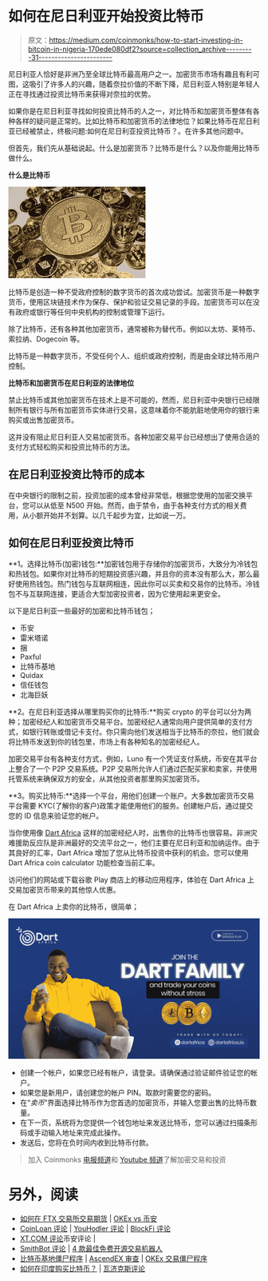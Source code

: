 # 如何在尼日利亚开始投资比特币

> 原文：<https://medium.com/coinmonks/how-to-start-investing-in-bitcoin-in-nigeria-170ede080df2?source=collection_archive---------31----------------------->

尼日利亚人恰好是非洲乃至全球比特币最高用户之一。加密货币市场有趣且有利可图，这吸引了许多人的兴趣，随着奈拉价值的不断下降，尼日利亚人特别是年轻人正在寻找通过投资比特币来获得对奈拉的优势。

如果你是在尼日利亚寻找如何投资比特币的人之一，对比特币和加密货币整体有各种各样的疑问是正常的。比如比特币和加密货币的法律地位？如果比特币在尼日利亚已经被禁止，终极问题:如何在尼日利亚投资比特币？。在许多其他问题中。

但首先，我们先从基础说起。什么是加密货币？比特币是什么？以及你能用比特币做什么。

**什么是比特币**

![](img/7454e34c88485b27dd35a1168d1b20b0.png)

比特币是创造一种不受政府控制的数字货币的首次成功尝试。加密货币是一种数字货币，使用区块链技术作为保存、保护和验证交易记录的手段。加密货币可以在没有政府或银行等任何中央机构的控制或管理下运行。

除了比特币，还有各种其他加密货币，通常被称为替代币。例如以太坊、莱特币、索拉纳、Dogecoin 等。

比特币是一种数字货币，不受任何个人、组织或政府控制，而是由全球比特币用户控制。

**比特币和加密货币在尼日利亚的法律地位**

禁止比特币或其他加密货币在技术上是不可能的，然而，尼日利亚中央银行已经限制所有银行与所有加密货币实体进行交易，这意味着你不能肮脏地使用你的银行来购买或出售加密货币。

这并没有阻止尼日利亚人交易加密货币。各种加密交易平台已经想出了使用合适的支付方式轻松购买和投资比特币的方法。

## **在尼日利亚投资比特币的成本**

在中央银行的限制之前，投资加密的成本曾经非常低，根据您使用的加密交换平台，您可以从低至 N500 开始。然而，由于禁令，由于各种支付方式的相关费用，从小额开始并不划算。以几千起步为宜，比如说一万。

## **如何在尼日利亚投资比特币**

**1。选择比特币(加密)钱包:**加密钱包用于存储你的加密货币，大致分为冷钱包和热钱包。如果你对比特币的短期投资感兴趣，并且你的资本没有那么大，那么最好使用热钱包。热门钱包与互联网相连，因此你可以买卖和交易你的比特币。冷钱包不与互联网连接，更适合大型加密投资者，因为它使用起来更安全。

以下是尼日利亚一些最好的加密和比特币钱包；

*   币安
*   雷米塔诺
*   捆
*   Paxful
*   比特币基地
*   Quidax
*   信任钱包
*   北海巨妖

**2。在尼日利亚选择从哪里购买你的比特币:**购买 crypto 的平台可以分为两种；加密经纪人和加密货币交易平台。加密经纪人通常向用户提供简单的支付方式，如银行转账或借记卡支付。你只需向他们发送相当于比特币的奈拉，他们就会将比特币发送到你的钱包里，市场上有各种知名的加密经纪人。

加密交易平台有各种支付方式，例如，Luno 有一个凭证支付系统，币安在其平台上整合了一个 P2P 交易系统。P2P 交易所允许人们通过匹配买家和卖家，并使用托管系统来确保双方的安全，从其他投资者那里购买加密货币。

**3。购买比特币:**选择一个平台，用他们创建一个账户。大多数加密货币交易平台需要 KYC(了解你的客户)政策才能使用他们的服务。创建帐户后，通过提交您的 ID 信息来验证您的帐户。

当你使用像 [Dart Africa](https://dartafrica.io/) 这样的加密经纪人时，出售你的比特币也很容易。非洲灾难援助反应队是非洲最好的交流平台之一，他们主要在尼日利亚和加纳运作。由于其良好的汇率，Dart Africa 增加了您从比特币投资中获利的机会。您可以使用 Dart Africa coin calculator 功能检查当前汇率。

访问他们的网站或下载谷歌 Play 商店上的移动应用程序，体验在 Dart Africa 上交易加密货币带来的其他惊人优惠。

在 Dart Africa 上卖你的比特币，很简单；

![](img/5ce3038be649310f248562b963947730.png)

*   创建一个帐户，如果您已经有帐户，请登录。请确保通过验证邮件验证您的帐户。
*   如果您是新用户，请创建您的帐户 PIN。取款时需要您的密码。
*   在“*卖币*”界面选择比特币作为您首选的加密货币，并输入您要出售的比特币数量。
*   在下一页，系统将为您提供一个钱包地址来发送比特币，您可以通过扫描条形码或手动输入地址来完成此操作。
*   发送后，您将在负时间内收到比特币付款。

> 加入 Coinmonks [电报频道](https://t.me/coincodecap)和 [Youtube 频道](https://www.youtube.com/c/coinmonks/videos)了解加密交易和投资

# 另外，阅读

*   [如何在 FTX 交易所交易期货](https://coincodecap.com/ftx-futures-trading) | [OKEx vs 币安](https://coincodecap.com/okex-vs-binance)
*   [CoinLoan 评论](https://coincodecap.com/coinloan-review) | [YouHodler 评论](/coinmonks/youhodler-4-easy-ways-to-make-money-98969b9689f2) | [BlockFi 评论](https://coincodecap.com/blockfi-review)
*   [XT.COM 评论](https://coincodecap.com/profittradingapp-for-binance)币安评论 |
*   [SmithBot 评论](https://coincodecap.com/smithbot-review) | [4 款最佳免费开源交易机器人](https://coincodecap.com/free-open-source-trading-bots)
*   [比特币基地僵尸程序](/coinmonks/coinbase-bots-ac6359e897f3) | [AscendEX 审查](/coinmonks/ascendex-review-53e829cf75fa) | [OKEx 交易僵尸程序](/coinmonks/okex-trading-bots-234920f61e60)
*   [如何在印度购买比特币？](/coinmonks/buy-bitcoin-in-india-feb50ddfef94) | [瓦济克斯评论](/coinmonks/wazirx-review-5c811b074f5b)
